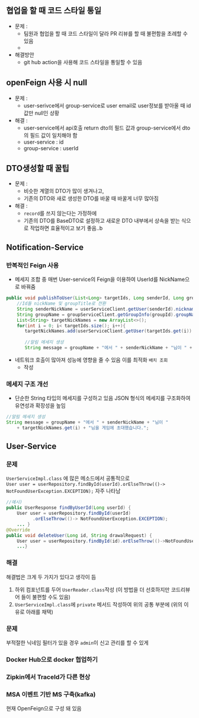 ## 협업을 할 때 코드 스타일 통일
- 문제 : 
	- 팀원과 협업을 할 때 코드 스타일이 달라 PR 리뷰를 할 때 불편함을 초례할 수 있음
	- 
- 해결방안
	- git hub action을 사용해 코드 스타일을 통일할 수 있음 

## openFeign 사용 시 null 
- 문제 :
	- user-serivce에서 group-service로 user email로 user정보를 받아올 때 id 값만 null인 상황 
- 해결 : 
	- user-service에서 api호출 return dto의 필드 값과 group-service에서 dto의 필드 값이 일치해야 함 
	- user-service  : id
	- group-service : userId

## DTO생성할 때 꿀팁
- 문제 : 
	- 비슷한 계열의 DTO가 많이 생겨나고, 
	- 기존의 DTO와 새로 생성한 DTO를 바꿀 때 바꿀게 너무 많아짐 
- 해결 : 
	- `record`를 쓰지 않는다는 가정하에
	- 기존의 DTO를 BaseDTO로 설정하고 새로운 DTO 내부에서 상속을 받는 식으로 작업하면 효율적이고 보기 좋음..b

## Notification-Service
### 반복적인 Feign 사용
- 메세지 조합 중 매번 User-service의 Feign을 이용하여 UserId를 NickName으로 바꿔줌 
```java
public void publishToUser(List<Long> targetIds, Long senderId, Long groupId){  
    //Id들 nickName 및 groupTitle로 전환  
    String senderNickName = userServiceClient.getUser(senderId).nickname();
    String groupName = groupServiceClient.getGroupInfo(groupId).groupName();
    List<String> targetNickNames = new ArrayList<>();
    for(int i = 0; i< targetIds.size(); i++){
       targetNickNames.add(userServiceClient.getUser(targetIds.get(i)).nickname());  
  
       //알림 메세지 생성  
       String message = groupName + "에서 " + senderNickName + "님이 " + targetNickNames.get(i) + "님을 게임에 초대했습니다.";
```
- 네트워크 호출이 많아져 성능에 영향을 줄 수 있음 이를 최적화 `배치 조회`
	- 작성

### 메세지 구조 개선
- 단순한 String 타입의 메세지를 구성하고 있음 JSON 형식의 메세지를 구조화하여 유연성과 확장성을 높임
```java
//알림 메세지 생성  
String message = groupName + "에서 " + senderNickName + "님이 "
	+ targetNickNames.get(i) + "님을 게임에 초대했습니다.";
```

## User-Service
### 문제 
`UserServiceImpl.class` 에 많은 메소드에서 공통적으로  
`User user = userRepository.findById(userId).orElseThrow(()-> NotFoundUserException.EXCEPTION);`
자주 나타남
```java
//예시)
public UserResponse findByUserId(Long userId) {  
    User user = userRepository.findById(userId)  
          .orElseThrow(()-> NotFoundUserException.EXCEPTION);
	... }
@Override  
public void deleteUser(Long id, String drawalRequest) {  
    User user = userRepository.findById(id).orElseThrow(()->NotFoundUserException.EXCEPTION);
    ...}
```
### 해결
해결법은 크게 두 가지가 있다고 생각이 듬
1. 하위 컴포넌트를 두어 `UserReader.class`작성 (이 방법을 더 선호하지만 코드리뷰어 들이 불편할 수도 있음)
2. `UserServiceImpl.class`에 `private` 메서드 작성하여 위의 공통 부분에 (위의 이유로 아래를 채택)

### 문제 
부적절한 닉네임 필터가 있을 경우 `admin`이 신고 관리를 할 수 있게 

### Docker Hub으로 docker 협업하기 

### Zipkin에서 TraceId가 다른 현상


### MSA 이벤트 기반 MS 구축(kafka)
현재 OpenFeign으로 구성 돼 있음 


